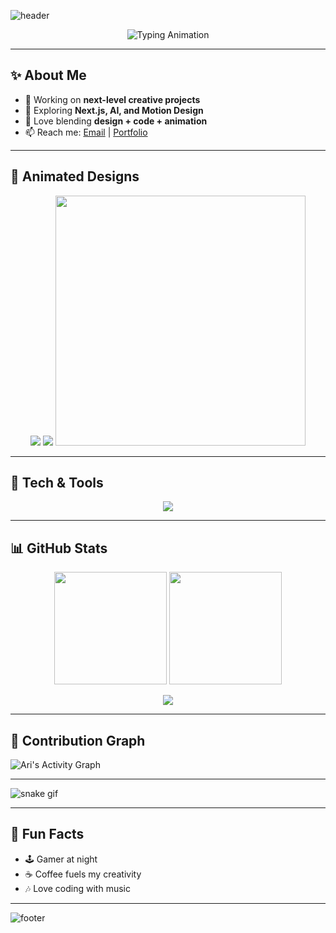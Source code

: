 
![header](https://capsule-render.vercel.app/api?type=waving&color=0:36BCF7,100:9B59B6&height=200&section=header&text=Welcome%20to%20Ari's%20Profile!%20👋&fontSize=35&fontAlignY=35&animation=twinkling&fontColor=fff)

<p align="center">
  <img src="https://readme-typing-svg.herokuapp.com?font=Fira+Code&size=25&duration=2500&pause=1000&color=36BCF7&center=true&vCenter=true&width=600&lines=Hi!+I'm+Ari+%F0%9F%91%8B;Creative+Developer+%26+Designer+%F0%9F%8E%A8;Open+Source+Contributor+%F0%9F%8C%9F;Tech+Explorer+%F0%9F%9A%80" alt="Typing Animation" />
</p>

---

## ✨ About Me
- 🔭 Working on **next-level creative projects**
- 🌱 Exploring **Next.js, AI, and Motion Design**
- 🎨 Love blending **design + code + animation**
- 📫 Reach me: [Email](mailto:you@email.com) | [Portfolio](https://yourwebsite.com)

---

## 🎨 Animated Designs
<p align="center">
  <img src="https://capsule-render.vercel.app/api?type=waving&height=150&color=gradient&section=header&text=%20&animation=twinkling" />

  <img src="https://capsule-render.vercel.app/api?type=rect&color=gradient&height=10&section=footer" />

  <img src="https://media.giphy.com/media/QTfX9Ejfra3ZmNxh6B/giphy.gif" width="400" />
</p>

---

## 🚀 Tech & Tools
<p align="center">
  <img src="https://skillicons.dev/icons?i=html,css,js,react,nextjs,nodejs,python,git,github,vscode,figma,tailwind" />
</p>

---

## 📊 GitHub Stats
<p align="center">
  <img src="https://github-readme-stats.vercel.app/api?username=ari&show_icons=true&theme=tokyonight" height="180"/>
  <img src="https://github-readme-stats.vercel.app/api/top-langs/?username=ari&layout=compact&theme=tokyonight" height="180"/>
</p>

<p align="center">
  <img src="https://github-readme-streak-stats.herokuapp.com/?user=ari&theme=tokyonight" />
</p>

---

## 🌱 Contribution Graph
![Ari's Activity Graph](https://github-readme-activity-graph.vercel.app/graph?username=ari&bg_color=0d1117&color=36BCF7&line=9B59B6&point=FFFFFF&area=true&hide_border=true)

---

![snake gif](https://github.com/ari/ari/blob/output/github-contribution-grid-snake.svg)

---

## 🎉 Fun Facts
- 🕹 Gamer at night  
- ☕ Coffee fuels my creativity  
- 🎶 Love coding with music  

---

![footer](https://capsule-render.vercel.app/api?type=waving&color=0:9B59B6,100:36BCF7&height=100&section=footer)
